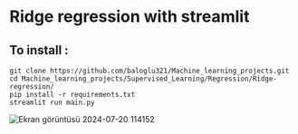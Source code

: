 # Ridge regression with streamlit

## To install :

    git clone https://github.com/baloglu321/Machine_learning_projects.git
    cd Machine_learning_projects/Supervised_Learning/Regression/Ridge-regression/
    pip install -r requirements.txt
    streamlit run main.py



![Ekran görüntüsü 2024-07-20 114152](https://github.com/user-attachments/assets/d115048f-dfbc-4b7d-8f9f-4a310116105c)
